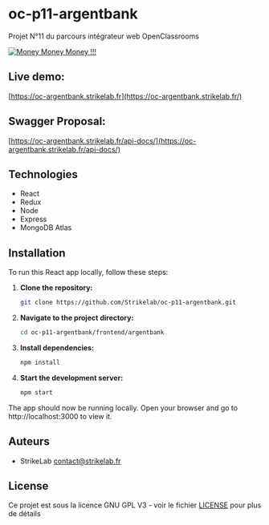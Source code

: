 # oc-p11-argentbank
 Projet N°11 du parcours intégrateur web OpenClassrooms
 
[![Money Money Money !!!](https://share.nvlb.fr/images/oc/argentbank_preview.png)](https://oc-argentbank.strikelab.fr/)

## Live demo:
[https://oc-argentbank.strikelab.fr](https://oc-argentbank.strikelab.fr/)

## Swagger Proposal:
[https://oc-argentbank.strikelab.fr/api-docs/](https://oc-argentbank.strikelab.fr/api-docs/)

## Technologies
- React
- Redux
- Node
- Express
- MongoDB Atlas

## Installation

To run this React app locally, follow these steps:

1. **Clone the repository:**
    ```bash
    git clone https://github.com/Strikelab/oc-p11-argentbank.git
    ```

2. **Navigate to the project directory:**
    ```bash
    cd oc-p11-argentbank/frontend/argentbank
    ```

3. **Install dependencies:**
    ```bash
    npm install
    ```

4. **Start the development server:**
    ```bash
    npm start
    ```

The app should now be running locally. Open your browser and go to http://localhost:3000 to view it.

## Auteurs

- StrikeLab contact@strikelab.fr

## License

Ce projet est sous la licence GNU GPL V3 - voir le fichier [LICENSE](LICENSE) pour plus de détails
